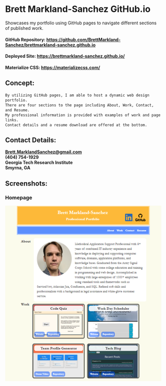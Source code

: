 # Brett Markland-Sanchez GitHub.io
Showcases my portfolio using GitHub pages to navigate different sections of published work.
#### GitHub Repository: https://github.com/BrettMarkland-Sanchez/brettmarkland-sanchez.github.io
#### Deployed Site: https://brettmarkland-sanchez.github.io/
#### Materialize CSS: https://materializecss.com/
## Concept:
```
By utilizing GitHub pages, I am able to host a dynamic web design portfolio.
There are four sections to the page including About, Work, Contact, and Resume.
My professional information is provided with examples of work and page links.
Contact details and a resume download are offered at the bottom.
```
## Contact Details:
**Brett.MarklandSanchez@gmail.com**<br>
**(404) 754-1929**<br>
**Georgia Tech Research Institute**<br>
**Smyrna, GA**<br>

## Screenshots:
### Homepage
![Homepage](./assets/images/portfolio.png)
